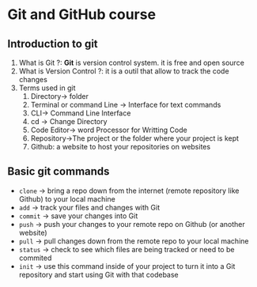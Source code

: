 # Git and GitHub course
## Introduction to git
1. What is Git ?: **Git** is version control system. it is free and open source
2. What is Version Control ?: it is a outil that allow to track the code changes
3. Terms used in git
	1. Directory-> folder
	2. Terminal or command Line -> Interface for text commands
	3. CLI-> Command Line Interface
	4. cd -> Change Directory
	5. Code Editor-> word Processor for Writting Code
	6. Repository->The project or the folder where your project is kept
	7. Github: a website to host your repositories on websites
	
## Basic git commands
* `clone` -> bring a repo down from the internet (remote repository like Github) to your local machine
* `add` -> track your files and changes with Git
* `commit` -> save your changes into Git
* `push` -> push your changes to your remote repo on Github (or another website)
* `pull` -> pull changes down from the remote repo to your local machine
* `status` -> check to see which files are being tracked or need to be commited
* `init` -> use this command inside of your project to turn it into a Git repository and start using Git with that codebase
